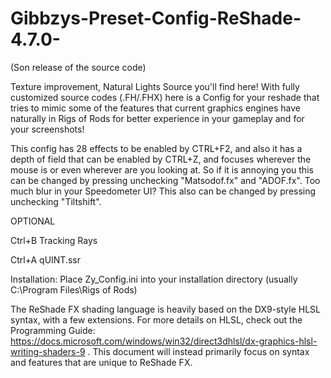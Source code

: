 # Gibbzys-Preset-Config-ReShade-4.7.0-

(Son release of the source code)

Texture improvement, Natural Lights Source you'll find here!
With fully customized source codes (.FH/.FHX) here is a Config for your reshade that tries to mimic some of the features that current graphics engines have naturally in Rigs of Rods for better experience in your gameplay and for your screenshots!

This config has 28 effects to be enabled by CTRL+F2, and also it has a depth of field that can be enabled by CTRL+Z, and focuses wherever the mouse is or even wherever are you looking at. So if it is annoying you this can be changed by pressing unchecking "Matsodof.fx" and "ADOF.fx". Too much blur in your Speedometer UI? This also can be changed by pressing unchecking "Tiltshift".

OPTIONAL

Ctrl+B Tracking Rays

Ctrl+A qUINT.ssr

Installation:
Place Zy_Config.ini into your installation directory (usually C:\Program Files\Rigs of Rods)

The ReShade FX shading language is heavily based on the DX9-style HLSL syntax, with a few extensions. For more details on HLSL, check out the Programming Guide: https://docs.microsoft.com/windows/win32/direct3dhlsl/dx-graphics-hlsl-writing-shaders-9 .
This document will instead primarily focus on syntax and features that are unique to ReShade FX.
